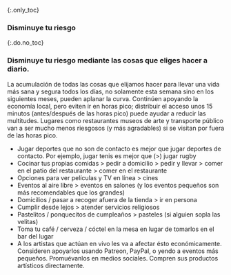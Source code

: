 {:.only_toc}
### Disminuye tu riesgo

{:.do.no_toc}
### Disminuye tu riesgo mediante las cosas que eliges hacer a diario.

La acumulación de todas las cosas que elijamos hacer para llevar una vida más sana y segura todos los días, no solamente esta semana sino en los siguientes meses, pueden aplanar la curva. Continúen apoyando la economía local, pero eviten ir en horas pico; distribuir el acceso unos 15 minutos (antes/después de las horas pico) puede ayudar a reducir las multitudes. Lugares como restaurantes museos de arte y transporte público van a ser mucho menos riesgosos (y más agradables) si se visitan por fuera de las horas pico. 

- Jugar deportes que no son de contacto es mejor que jugar deportes de contacto. Por ejemplo, jugar tenis es mejor que (\>) jugar rugby
- Cocinar tus propias comidas \> pedir a domicilio \> pedir y llevar \> comer en el patio del restaurante \> comer en el restaurante
- Opciones para ver películas y TV en línea \> cines
- Eventos al aire libre \> eventos en salones (y los eventos pequeños son más recomendables que los grandes)
- Domicilios / pasar a recoger afuera de la tienda \> ir en persona
- Cumplir desde lejos \> atender servicios religiosos
- Pastelitos / ponquecitos de cumpleaños \> pasteles (si alguien sopla las velitas)
- Toma tu café / cerveza / cóctel en la mesa en lugar de tomarlos en el bar del lugar
- A los artistas que actúan en vivo les va a afectar ésto económicamente. Consideren apoyarlos usando Patreon, PayPal, o yendo a eventos más pequeños. Promuévanlos en medios sociales. Compren sus productos artísticos directamente.
